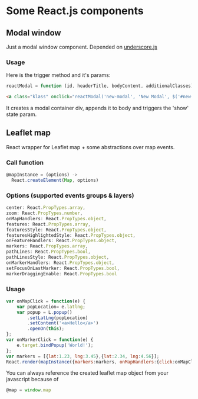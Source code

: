 # Some React.js components

## Modal window
Just a modal window component. Depended on [underscore.js](http://underscorejs.org/)

### Usage
Here is the trigger method and it's params:
```javascript
reactModal = function (id, headerTitle, bodyContent, additionalClasses)
```

```html
<a class="klass" onclick="reactModal('new-modal', 'New Modal', $('#new-modal-body').html(), {content: 'content_class', header: 'header_class', body: 'body_class'});">Show modal</a>
```
It creates a modal container div, appends it to body and triggers the 'show' state param.

## Leaflet map
React wrapper for Leaflet map + some abstractions over map events.

### Call function
```javascript
@mapInstance = (options) ->
  React.createElement(Map, options)
```

### Options (supported events groups & layers)
```javascript
center: React.PropTypes.array,
zoom: React.PropTypes.number,
onMapHandlers: React.PropTypes.object,
features: React.PropTypes.array,
featuresStyle: React.PropTypes.object,
featuresHighlightedStyle: React.PropTypes.object,
onFeatureHandlers: React.PropTypes.object,
markers: React.PropTypes.array,
pathLines: React.PropTypes.bool,
pathLinesStyle: React.PropTypes.object,
onMarkerHandlers: React.PropTypes.object,
setFocusOnLastMarker: React.PropTypes.bool,
markerDraggingEnable: React.PropTypes.bool
```

### Usage
```javascript
var onMapClick = function(e) {
    var popLocation= e.latlng;
    var popup = L.popup()
        .setLatLng(popLocation)
        .setContent('<a>Hello</a>')
        .openOn(this);
};
var onMarkerClick = function(e) {
    e.target.bindPopup('World!');
};
var markers = [{lat:1.23, lng:3.45},{lat:2.34, lng:4.56}];
React.render(mapInstance({markers:markers, onMapHandlers:{click:onMapClick}, onMarkerHandlers:{click:onMarkerClick}}), document.getElementById('worldmap'));
```
You can always reference the created leaflet map object from your javascript because of
```javascript
@map = window.map
```